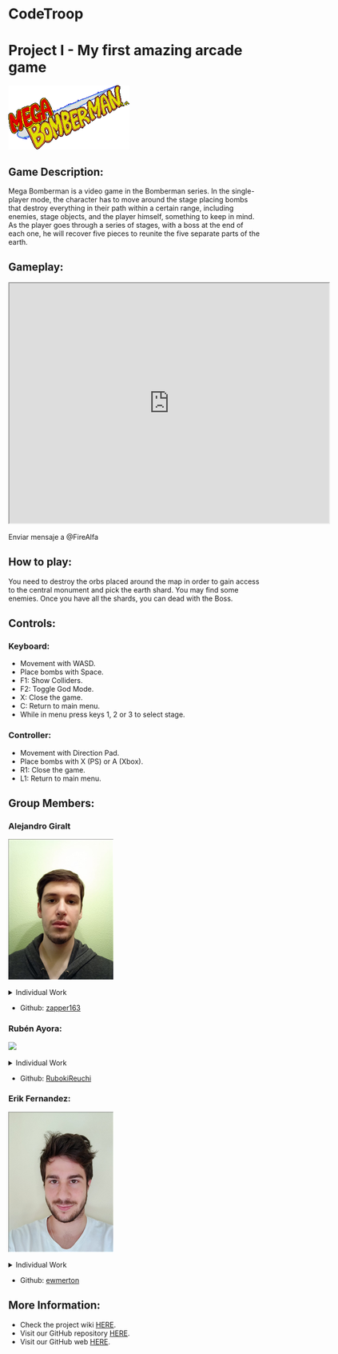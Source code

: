 # CodeTroop
# Project I - My first amazing arcade game

![](https://github.com/ewmerton/CodeTroop/blob/main/Project_7_Solution/Game/Assets/Mega_bomberman_logo.png?raw=true)

## Game Description:

Mega Bomberman is a video game in the Bomberman series. In the single-player mode, the character has to move around the stage placing bombs that destroy everything in their path within a certain range, including enemies, stage objects, and the player himself, something to keep in mind. As the player goes through a series of stages, with a boss at the end of each one, he will recover five pieces to reunite the five separate parts of the earth.


## Gameplay:

<iframe src="https://drive.google.com/file/d/1GHkI74RFmdHVZ3fU6gSOwAlcic_KRRQv/view?usp=sharing" width="640" height="480"></iframe>

Enviar mensaje a @FireAlfa

## How to play:
You need to destroy the orbs placed around the map in order to gain access to the central monument and pick the earth shard. You may find some enemies. Once you have all the shards, you can dead with the Boss.

## Controls:
### Keyboard:
- Movement with WASD.<br>
- Place bombs with Space.<br>
- F1: Show Colliders.
- F2: Toggle God Mode.
- X: Close the game.
- C: Return to main menu.
- While in menu press keys 1, 2 or 3 to select stage.
### Controller:
- Movement with Direction Pad.<br>
- Place bombs with X (PS) or A (Xbox).<br>
- R1: Close the game.
- L1: Return to main menu.

## Group Members:

### Alejandro Giralt
![](Docs/Members/Alejandro%20(210%20x%20281).png)
<details> 
  <summary> Individual Work </summary>
  - Stages.<br>
  - Destructibles in map.<br>
  - Sprite managment.<br>
  - Intro animations.<br>
  - Video edit.<br>
</details>

  - Github: [zapper163](https://github.com/zapper163)

### Rubén Ayora: 
![](Docs/Members/Rub%C3%A9n%20(210%20x%20281).png)
<details> 
  <summary> Individual Work </summary>
  - Enemies mecanics.<br>
  - Player and his mechanics.<br>
  - Bomb and its mechanics.<br>
  - Boss and its mechanics.<br>
  - FadeOut and translacions.<br>
  - Time implementation.<br>
  - Gameplay Recording.<br>
</details>

  - Github: [RubokiReuchi](https://github.com/RubokiReuchi)

### Erik Fernandez:
![](Docs/Members/Erik%20(210%20x%20280).png)
<details> 
  <summary> Individual Work </summary>
  - HUD Sprites.<br>
  - Lifes and Score implementation.<br>
  - Website design.<br>
</details>

  - Github: [ewmerton](https://github.com/ewmerton)
  
## More Information:

- Check the project wiki [HERE](https://github.com/ewmerton/CodeTroop/wiki).
- Visit our GitHub repository [HERE](https://github.com/ewmerton/CodeTroop).
- Visit our GitHub web [HERE](https://ewmerton.github.io/CodeTroop).
